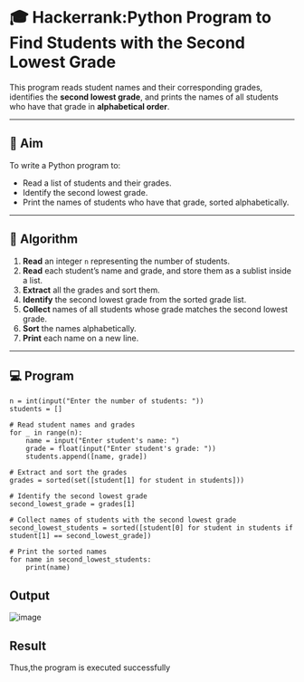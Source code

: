 # 🎓 Hackerrank:Python Program to Find Students with the Second Lowest Grade

This program reads student names and their corresponding grades, identifies the **second lowest grade**, and prints the names of all students who have that grade in **alphabetical order**.

---

## 🎯 Aim

To write a Python program to:
- Read a list of students and their grades.
- Identify the second lowest grade.
- Print the names of students who have that grade, sorted alphabetically.

---

## 🧠 Algorithm

1. **Read** an integer `n` representing the number of students.
2. **Read** each student’s name and grade, and store them as a sublist inside a list.
3. **Extract** all the grades and sort them.
4. **Identify** the second lowest grade from the sorted grade list.
5. **Collect** names of all students whose grade matches the second lowest grade.
6. **Sort** the names alphabetically.
7. **Print** each name on a new line.

---

## 💻  Program

```
n = int(input("Enter the number of students: "))
students = []

# Read student names and grades
for _ in range(n):
    name = input("Enter student's name: ")
    grade = float(input("Enter student's grade: "))
    students.append([name, grade])

# Extract and sort the grades
grades = sorted(set([student[1] for student in students]))

# Identify the second lowest grade
second_lowest_grade = grades[1]

# Collect names of students with the second lowest grade
second_lowest_students = sorted([student[0] for student in students if student[1] == second_lowest_grade])

# Print the sorted names
for name in second_lowest_students:
    print(name)
```
## Output
![image](https://github.com/user-attachments/assets/a0bb7bf2-9dc0-4280-8749-2104222d4b5a)

## Result

Thus,the program is executed successfully

